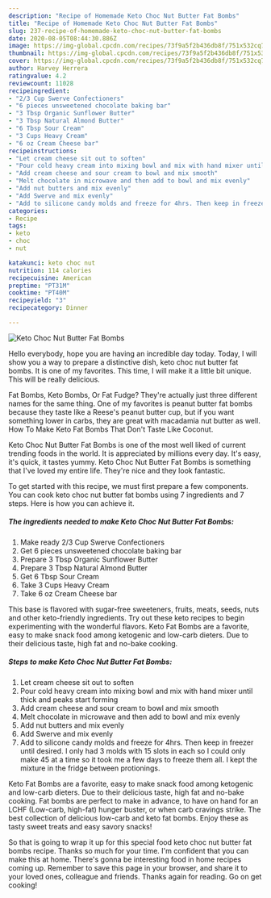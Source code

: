 ```yaml
---
description: "Recipe of Homemade Keto Choc Nut Butter Fat Bombs"
title: "Recipe of Homemade Keto Choc Nut Butter Fat Bombs"
slug: 237-recipe-of-homemade-keto-choc-nut-butter-fat-bombs
date: 2020-08-05T08:44:30.886Z
image: https://img-global.cpcdn.com/recipes/73f9a5f2b436db8f/751x532cq70/keto-choc-nut-butter-fat-bombs-recipe-main-photo.jpg
thumbnail: https://img-global.cpcdn.com/recipes/73f9a5f2b436db8f/751x532cq70/keto-choc-nut-butter-fat-bombs-recipe-main-photo.jpg
cover: https://img-global.cpcdn.com/recipes/73f9a5f2b436db8f/751x532cq70/keto-choc-nut-butter-fat-bombs-recipe-main-photo.jpg
author: Harvey Herrera
ratingvalue: 4.2
reviewcount: 11028
recipeingredient:
- "2/3 Cup Swerve Confectioners"
- "6 pieces unsweetened chocolate baking bar"
- "3 Tbsp Organic Sunflower Butter"
- "3 Tbsp Natural Almond Butter"
- "6 Tbsp Sour Cream"
- "3 Cups Heavy Cream"
- "6 oz Cream Cheese bar"
recipeinstructions:
- "Let cream cheese sit out to soften"
- "Pour cold heavy cream into mixing bowl and mix with hand mixer until thick and peaks start forming"
- "Add cream cheese and sour cream to bowl and mix smooth"
- "Melt chocolate in microwave and then add to bowl and mix evenly"
- "Add nut butters and mix evenly"
- "Add Swerve and mix evenly"
- "Add to silicone candy molds and freeze for 4hrs. Then keep in freezer until desired. I only had 3 molds with 15 slots in each so I could only make 45 at a time so it took me a few days to freeze them all. I kept the mixture in the fridge between protionings."
categories:
- Recipe
tags:
- keto
- choc
- nut

katakunci: keto choc nut 
nutrition: 114 calories
recipecuisine: American
preptime: "PT31M"
cooktime: "PT40M"
recipeyield: "3"
recipecategory: Dinner

---
```



![Keto Choc Nut Butter Fat Bombs](https://img-global.cpcdn.com/recipes/73f9a5f2b436db8f/751x532cq70/keto-choc-nut-butter-fat-bombs-recipe-main-photo.jpg)

Hello everybody, hope you are having an incredible day today. Today, I will show you a way to prepare a distinctive dish, keto choc nut butter fat bombs. It is one of my favorites. This time, I will make it a little bit unique. This will be really delicious.

Fat Bombs, Keto Bombs, Or Fat Fudge? They&#39;re actually just three different names for the same thing. One of my favorites is peanut butter fat bombs because they taste like a Reese&#39;s peanut butter cup, but if you want something lower in carbs, they are great with macadamia nut butter as well. How To Make Keto Fat Bombs That Don&#39;t Taste Like Coconut.

Keto Choc Nut Butter Fat Bombs is one of the most well liked of current trending foods in the world. It is appreciated by millions every day. It's easy, it's quick, it tastes yummy. Keto Choc Nut Butter Fat Bombs is something that I've loved my entire life. They're nice and they look fantastic.


To get started with this recipe, we must first prepare a few components. You can cook keto choc nut butter fat bombs using 7 ingredients and 7 steps. Here is how you can achieve it.

<!--inarticleads1-->

##### The ingredients needed to make Keto Choc Nut Butter Fat Bombs:

1. Make ready 2/3 Cup Swerve Confectioners
1. Get 6 pieces unsweetened chocolate baking bar
1. Prepare 3 Tbsp Organic Sunflower Butter
1. Prepare 3 Tbsp Natural Almond Butter
1. Get 6 Tbsp Sour Cream
1. Take 3 Cups Heavy Cream
1. Take 6 oz Cream Cheese bar


This base is flavored with sugar-free sweeteners, fruits, meats, seeds, nuts and other keto-friendly ingredients. Try out these keto recipes to begin experimenting with the wonderful flavors. Keto Fat Bombs are a favorite, easy to make snack food among ketogenic and low-carb dieters. Due to their delicious taste, high fat and no-bake cooking. 

<!--inarticleads2-->

##### Steps to make Keto Choc Nut Butter Fat Bombs:

1. Let cream cheese sit out to soften
1. Pour cold heavy cream into mixing bowl and mix with hand mixer until thick and peaks start forming
1. Add cream cheese and sour cream to bowl and mix smooth
1. Melt chocolate in microwave and then add to bowl and mix evenly
1. Add nut butters and mix evenly
1. Add Swerve and mix evenly
1. Add to silicone candy molds and freeze for 4hrs. Then keep in freezer until desired. I only had 3 molds with 15 slots in each so I could only make 45 at a time so it took me a few days to freeze them all. I kept the mixture in the fridge between protionings.


Keto Fat Bombs are a favorite, easy to make snack food among ketogenic and low-carb dieters. Due to their delicious taste, high fat and no-bake cooking. Fat bombs are perfect to make in advance, to have on hand for an LCHF (Low-carb, high-fat) hunger buster, or when carb cravings strike. The best collection of delicious low-carb and keto fat bombs. Enjoy these as tasty sweet treats and easy savory snacks! 

So that is going to wrap it up for this special food keto choc nut butter fat bombs recipe. Thanks so much for your time. I'm confident that you can make this at home. There's gonna be interesting food in home recipes coming up. Remember to save this page in your browser, and share it to your loved ones, colleague and friends. Thanks again for reading. Go on get cooking!
